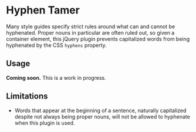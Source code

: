 # Hyphen Tamer

Many style guides specify strict rules around what can and cannot be hyphenated. Proper nouns in particular are often ruled out, so given a container element, this jQuery plugin prevents capitalized words from being hyphenated by the CSS `hyphens` property.

## Usage

**Coming soon.** This is a work in progress.

## Limitations

* Words that appear at the beginning of a sentence, naturally capitalized despite not always being proper nouns, will not be allowed to hyphenate when this plugin is used.
